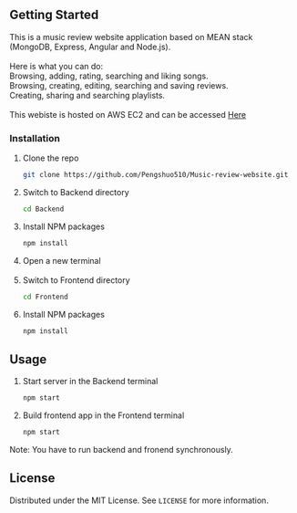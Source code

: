 ## Getting Started

This is a music review website application based on MEAN stack (MongoDB, Express, Angular and Node.js).<br /><br />
Here is what you can do: <br />
Browsing, adding, rating, searching and liking songs. <br />
Browsing, creating, editing, searching and saving reviews. <br />
Creating, sharing and searching playlists. <br /><br />
This webiste is hosted on AWS EC2 and can be accessed [Here](http://54.157.225.238:4200/)

### Installation

1. Clone the repo
   ```sh
   git clone https://github.com/Pengshuo510/Music-review-website.git
   ```
2. Switch to Backend directory
   ```sh
   cd Backend
   ```
3. Install NPM packages
   ```sh
   npm install
   ```
4. Open a new terminal  <br/><br/>
5. Switch to Frontend directory
   ```sh
   cd Frontend
   ```
6. Install NPM packages
   ```sh
   npm install
   ```
   
<!-- USAGE EXAMPLES -->
## Usage

1. Start server in the Backend terminal
   ```sh
   npm start
   ```
2. Build frontend app in the Frontend terminal 
   ```sh
   npm start
   ```
Note: You have to run backend and fronend synchronously.

<!-- LICENSE -->
## License

Distributed under the MIT License. See `LICENSE` for more information.
